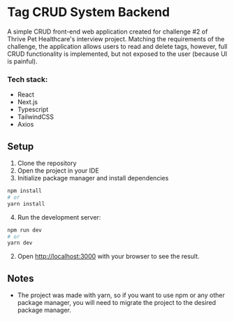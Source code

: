 # Tag CRUD System Backend

A simple CRUD front-end web application created for challenge #2 of Thrive Pet Healthcare's interview project. Matching the requirements of the challenge, the application allows users to read and delete tags, however, full CRUD functionality is implemented, but not exposed to the user (because UI is painful).

### Tech stack:
- React
- Next.js
- Typescript
- TailwindCSS
- Axios

## Setup

1. Clone the repository
2. Open the project in your IDE
3. Initialize package manager and install dependencies

```bash
npm install
# or
yarn install
```
4. Run the development server:

```bash
npm run dev
# or
yarn dev
```

2. Open [http://localhost:3000](http://localhost:3000) with your browser to see the result.

## Notes
- The project was made with yarn, so if you want to use npm or any other package manager, you will need to migrate the project to the desired package manager.
